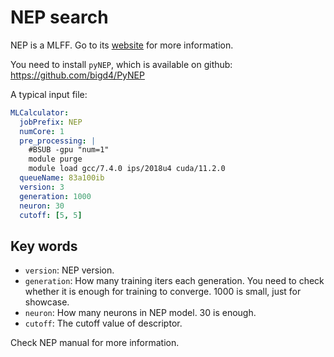 # NEP search

NEP is a MLFF. Go to its [website](https://gpumd.org/) for more information.

You need to install `pyNEP`, which is available on github:  
https://github.com/bigd4/PyNEP

A typical input file:

```yaml
MLCalculator:
  jobPrefix: NEP
  numCore: 1
  pre_processing: |
    #BSUB -gpu "num=1" 
    module purge
    module load gcc/7.4.0 ips/2018u4 cuda/11.2.0
  queueName: 83a100ib
  version: 3
  generation: 1000
  neuron: 30
  cutoff: [5, 5]
```

## Key words

- `version`: NEP version.
- `generation`: How many training iters each generation. You need to check whether it is enough for training to converge. 1000 is small, just for showcase.
- `neuron`: How many neurons in NEP model. 30 is enough.
- `cutoff`: The cutoff value of descriptor.

Check NEP manual for more information.
